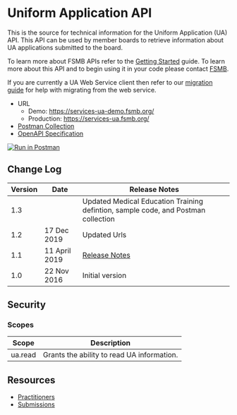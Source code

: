 # Uniform Application API 

This is the source for technical information for the Uniform Application (UA) API. This API can be used by member boards to retrieve information about UA applications submitted to the board.

To learn more about FSMB APIs refer to the [Getting Started](https://github.com/fsmb/api-docs) guide. To learn more about this API and to begin using it in your code please contact [FSMB](mailto:ua@fsmb.org).

If you are currently a UA Web Service client then refer to our [migration guide](docs/migration-webservice.md) for help with migrating from the web service.

- URL
  - Demo: https://services-ua-demo.fsmb.org/
  - Production: https://services-ua.fsmb.org/
- [Postman Collection](https://www.getpostman.com/collections/8a01437c26a3e7411c5d)
- [OpenAPI Specification](https://demo-services.fsmb.org/ua/_swagger/v1)

[![Run in Postman](https://run.pstmn.io/button.svg)](https://app.getpostman.com/run-collection/8a01437c26a3e7411c5d#?env%5BUA%20(Demo)%5D=W3sia2V5IjoiYmFzZVVybCIsInZhbHVlIjoiaHR0cHM6Ly9zZXJ2aWNlcy11YS1kZW1vLmZzbWIub3JnIiwiZW5hYmxlZCI6dHJ1ZX0seyJrZXkiOiJib2FyZCIsInZhbHVlIjoibWUiLCJlbmFibGVkIjp0cnVlfSx7ImtleSI6ImFjY2Vzc1Rva2VuIiwidmFsdWUiOiIiLCJlbmFibGVkIjp0cnVlfV0=)
## Change Log

| Version | Date | Release Notes |
| - | - | -|
| 1.3 | | Updated Medical Education Training defintion, sample code, and Postman collection|
| 1.2 | 17 Dec 2019 | Updated Urls |
| 1.1 | 11 April 2019 | [Release Notes](relnotes/readme-v11.md) |
| 1.0 | 22 Nov 2016| Initial version |

## Security

### Scopes 

| Scope | Description |
| - | - |
| ua.read | Grants the ability to read UA information. |

## Resources

- [Practitioners](docs/practitioners-v1/readme.md)
- [Submissions](docs/submissions-v1/readme.md)
